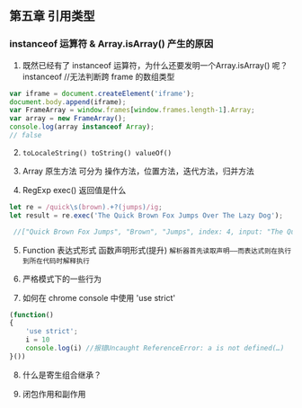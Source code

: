 ## 第五章 引用类型

### instanceof 运算符 & Array.isArray() 产生的原因
1. 既然已经有了 instanceof 运算符，为什么还要发明一个Array.isArray() 呢？
instanceof //无法判断跨 frame 的数组类型
```js
var iframe = document.createElement('iframe');
document.body.append(iframe);
var FrameArray = window.frames[window.frames.length-1].Array;
var array = new FrameArray();
console.log(array instanceof Array);
// false
```

2. `toLocaleString() toString() valueOf()`


3. Array 原生方法 可分为 操作方法，位置方法，迭代方法，归并方法

4. RegExp exec() 返回值是什么
```js
let re = /quick\s(brown).+?(jumps)/ig;
let result = re.exec('The Quick Brown Fox Jumps Over The Lazy Dog');

 //["Quick Brown Fox Jumps", "Brown", "Jumps", index: 4, input: "The Quick Brown Fox Jumps Over The Lazy Dog", groups: undefined]
```


5. Function 
表达式形式 函数声明形式(提升)
`解析器首先读取声明——而表达式则在执行到所在代码时解释执行`


6. 严格模式下的一些行为

7. 如何在 chrome console 中使用 'use strict'
```js
(function()
{
    'use strict';
    i = 10
    console.log(i) //报错Uncaught ReferenceError: a is not defined(…)
}())
```

8. 什么是寄生组合继承？

9. 闭包作用和副作用
